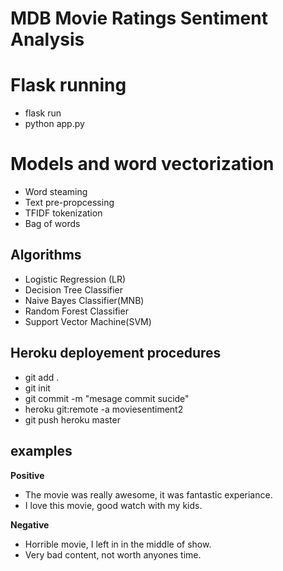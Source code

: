 # MDB Movie Ratings Sentiment Analysis

# Flask running
- flask run
- python app.py

# Models and word vectorization
- Word steaming
- Text pre-propcessing
- TFIDF tokenization
- Bag of words

## Algorithms

- Logistic Regression (LR)
- Decision Tree Classifier
- Naive Bayes Classifier(MNB)
- Random Forest Classifier
- Support Vector Machine(SVM)

## Heroku deployement procedures
- git add .
- git init
- git commit -m "mesage commit sucide"
- heroku git:remote -a moviesentiment2
- git push heroku master


## examples

**Positive** 
 - The movie was really awesome, it was fantastic experiance.
 - I love this movie, good watch with my kids.

**Negative**
- Horrible movie, I left in in the middle of show.
- Very bad content, not worth anyones time.
